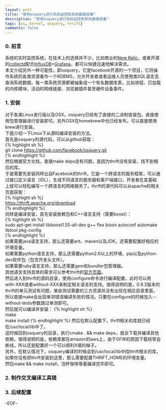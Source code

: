 ```yaml
---
layout: post
title: "使用osquery进行系统监控和系统数据收集"
description: "使用osquery进行系统监控和系统数据收集"
tags: [os, kernel, osquery, thrift]
comments: false
---
```


### 0. 前言

系统的实时监控系统，在技术上的选择并不少，比如商业的[New Relic](http://newrelic.com/)，或者开源的[collectd]()配合[InfluxDB](http://influxdb.com/)+[Grafana](http://grafana.org/)，都可以快捷迅速地解决需求。  
本文介绍另外一种可能性，即osquery，它是facebook开源的一个项目，它将操作系统的各类资源看作一个RDBMS，允许开发者或者运维人员使用类SQL语言去查询系统数据。每一类系统资源都被抽象成一个有名数据库表，比如进程、已加载的内核模块、活动的网络链接、浏览器插件甚至硬件设备事件。  

### 1. 安装

对于各类Linux发行版以及OSX，osquery已经有了直接的二进制安装包，直接使用包管理器进行安装即可。另外OSX在homebrew中也已经发布，可以直接使用brew进行安装。  
下面介绍一下Linux下从源码编译安装的方法。  
首先是osquery的源代码，可以从github获取：  
{% highlight sh %}  
git clone https://github.com/facebook/osquery.git  
{% endhighlight %}  
然后根据官方文档，直接make deps会有问题，是因为thrift没有安装，找不到相应的库。  
于是需要先安装同样出自Facebook的thrift，它是一个跨语言的服务框架，可以通过接口定义语言（IDL），生成不同语言的服务器和客户端接口，开发者在其基础上就可以轻松编写一个跨语言的网络服务了。thrift的源代码可以从apache的相关页面获取：  
{% highlight sh %}  
https://thrift.apache.org/download  
{% endhighlight %}  
同样是编译安装，首先安装依赖包和C++语言支持（需要boost）：  
{% highlight sh %}  
sudo apt-get install libboost1.55-all-dev g++ flex bison autoconf automake libtool pkg-config  
{% endhighlight %}  
如果需要java语言支持，那么还需要ant、maven以及JDK，还需要配置好相应的环境变量。  
如果需要python语言支持，那么还需要python2.6以上的环境、pip以及python-dev软件包（包含开发头文件）。  
如果需要ruby语言支持，那么还需要gem和bundler包管理器。  
其他语言支持具体的需求可以参考thrift的[官方页面](https://thrift.apache.org/docs/install/)。  
然后进入到thrift的源码目录，使用configure命令进行编译配置，此时可以用with-XXX或者without-XXX来制定相关语言的支持。值得说明的是，0.9.2版本的thrift的单元测试有问题，某些测试需要的三方资源并没有出现在相应目录里面，所以直接make会出现单测错误编译失败的情况。只要在configure的时候加入--without-tests参数跳过单测即可。  
然后就可以编译并安装：
{% highlight sh %}  
make  
make install
{% endhighlight %}
然后在默认配置下，thrift相关的库就已经在/usr/local/lib中了。  
这时候回到osquery的目录，执行cmake . && make deps，就会下载并编译其他依赖。值得说明的是，依赖库都在amazon的aws上，由于GFW的原因下载经常会断线，所以还是配置好一个可以顺利X墙的梯子。  
另外，在默认情况下，osquery编译的时候会到/usr/local/lib中找thrift相关的库，如果你没有把thrift安装到这里，那么需要配置THRIFT_HOME的环境变量。  
然后make && make install，泡杯咖啡等着编译完毕即可。  

### 2. 制作交叉编译工具链


### 3. 后续配置


-EOF-